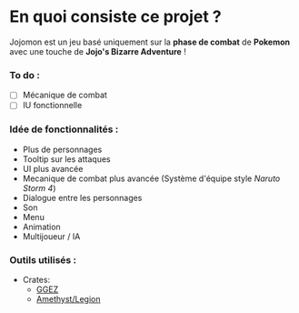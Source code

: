 # En quoi consiste ce projet ?
Jojomon est un jeu basé uniquement sur la **phase de combat** de **Pokemon** avec une touche de **Jojo's Bizarre Adventure** !

### To do :
- [ ]  Mécanique de combat
- [ ]  IU fonctionnelle

### Idée de fonctionnalités :
* Plus de personnages
* Tooltip sur les attaques
* UI plus avancée
* Mecanique de combat plus avancée (Système d'équipe style *Naruto Storm 4*)
* Dialogue entre les personnages
* Son
* Menu 
* Animation
* Multijoueur / IA

### Outils utilisés :
- Crates:
    - [GGEZ](https://github.com/ggez/ggez#what-is-this)
    - [Amethyst/Legion](https://github.com/amethyst/legion)
